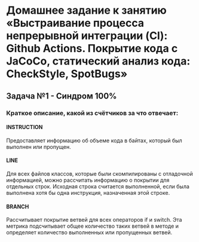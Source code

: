 # Домашнее задание к занятию «Выстраивание процесса непрерывной интеграции (CI): Github Actions. Покрытие кода с JaCoCo, статический анализ кода: CheckStyle, SpotBugs»

## Задача №1 - Синдром 100%

### Краткое описание, какой из счётчиков за что отвечает:

#### INSTRUCTION
Предоставляет информацию об объеме кода в байтах, который был выполнен или пропущен.

#### LINE
Для всех файлов классов, которые были скомпилированы с отладочной информацией, можно рассчитать информацию о покрытии для отдельных строк. 
Исходная строка считается выполненной, если была выполнена хотя бы одна инструкция, назначенная этой строке.

#### BRANCH
Рассчитывает покрытие ветвей для всех операторов if и switch. 
Эта метрика подсчитывает общее количество таких ветвей в методе и определяет количество выполненных или пропущенных ветвей.
